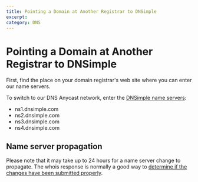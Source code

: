 ```yaml
---
title: Pointing a Domain at Another Registrar to DNSimple
excerpt: 
category: DNS
---
```


# Pointing a Domain at Another Registrar to DNSimple

First, find the place on your domain registrar's web site where you can enter our name servers.

To switch to our DNS Anycast network, enter the [DNSimple name servers](/articles/dnsimple-nameservers):

- ns1.dnsimple.com
- ns2.dnsimple.com
- ns3.dnsimple.com
- ns4.dnsimple.com

## Name server propagation

Please note that it may take up to 24 hours for a name server change to propagate. The whois response is normally a good way to [determine if the changes have been submitted properly](/articles/domain-resolution-issues).

